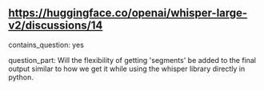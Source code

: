 ## https://huggingface.co/openai/whisper-large-v2/discussions/14

contains_question: yes

question_part: Will the flexibility of getting 'segments' be added to the final output similar to how we get it while using the whisper library directly in python.